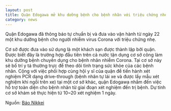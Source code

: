 ```yaml
---
layout: post
title: Quận Edogawa mở khu dưỡng bệnh cho bệnh nhân với triệu chứng nhẹ
category: news
---
```

Quận Edogawa đã thông báo tự chuẩn bị và đưa vào vận hành từ ngày 22 một khu dưỡng bệnh cho người nhiễm virus Corona với triệu chứng nhẹ.

Cơ sở được đưa vào sử dụng là một khách sạn được thành lập bởi quận. Được biết đây là trường hợp đầu tiên trên cả nước tận dụng cơ sở công làm khu dưỡng bệnh chuyên dụng cho bệnh nhân nhiễm Corona. Tại cơ sở này sẽ bố trí y tá thường trực để theo dõi tình trạng sức khỏe của các bệnh nhân. Cộng với việc phối hợp cùng hội y sĩ của quận để tiến hành xét nghiệm PCR dạng drive-through (bệnh nhân tự lái xe và được lấy mẫu xét nghiệm khi ngồi trên xe) tại một cơ sở khác, quận Edogawa nhắm đến việc hỗ trợ toàn diện cho bệnh nhân từ giai đoạn xét nghiệm đến trị bệnh. Dự tính cơ sở khám sẽ thực hiện từ 10~20 xét nghiệm 1 ngày.

Nguồn: [Báo Nikkei](https://www.nikkei.com/article/DGXMZO58321820R20C20A4L83000/)